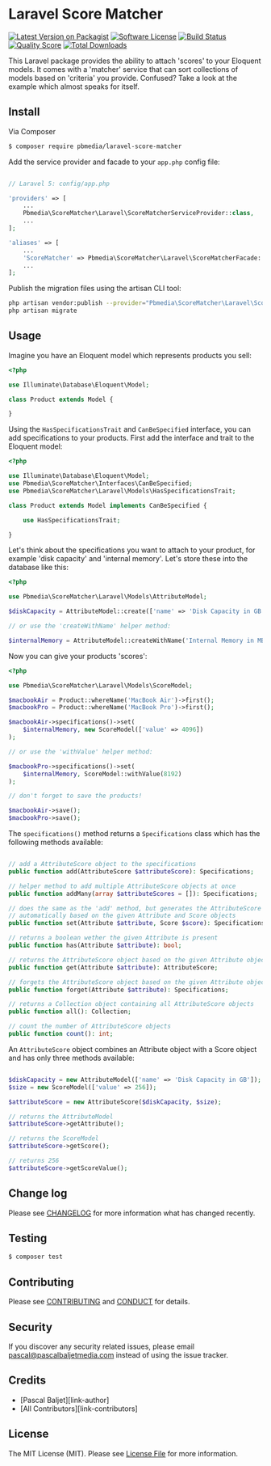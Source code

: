 # Laravel Score Matcher

[![Latest Version on Packagist](https://img.shields.io/packagist/v/pbmedia/laravel-score-matcher.svg?style=flat-square)](https://packagist.org/packages/pbmedia/laravel-score-matcher)
[![Software License](https://img.shields.io/badge/license-MIT-brightgreen.svg?style=flat-square)](LICENSE.md)
[![Build Status](https://img.shields.io/travis/pascalbaljetmedia/laravel-score-matcher/master.svg?style=flat-square)](https://travis-ci.org/pascalbaljetmedia/laravel-score-matcher)
[![Quality Score](https://img.shields.io/scrutinizer/g/pascalbaljetmedia/laravel-score-matcher.svg?style=flat-square)](https://scrutinizer-ci.com/g/pascalbaljetmedia/laravel-score-matcher)
[![Total Downloads](https://img.shields.io/packagist/dt/pbmedia/laravel-score-matcher.svg?style=flat-square)](https://packagist.org/packages/pbmedia/laravel-score-matcher)

This Laravel package provides the ability to attach 'scores' to your Eloquent models. It comes with a 'matcher' service that can sort collections of models based on 'criteria' you provide. Confused? Take a look at the example which almost speaks for itself.

## Install

Via Composer

``` bash
$ composer require pbmedia/laravel-score-matcher
```

Add the service provider and facade to your ```app.php``` config file:

``` php

// Laravel 5: config/app.php

'providers' => [
    ...
    Pbmedia\ScoreMatcher\Laravel\ScoreMatcherServiceProvider::class,
    ...
];

'aliases' => [
    ...
    'ScoreMatcher' => Pbmedia\ScoreMatcher\Laravel\ScoreMatcherFacade::class
    ...
];
```

Publish the migration files using the artisan CLI tool:

``` bash
php artisan vendor:publish --provider="Pbmedia\ScoreMatcher\Laravel\ScoreMatcherServiceProvider"
php artisan migrate
```

## Usage

Imagine you have an Eloquent model which represents products you sell:

``` php
<?php

use Illuminate\Database\Eloquent\Model;

class Product extends Model {

}
```

Using the ```HasSpecificationsTrait``` and ```CanBeSpecified``` interface, you can add specifications to your products. First add the interface and trait to the Eloquent model:

``` php
<?php

use Illuminate\Database\Eloquent\Model;
use Pbmedia\ScoreMatcher\Interfaces\CanBeSpecified;
use Pbmedia\ScoreMatcher\Laravel\Models\HasSpecificationsTrait;

class Product extends Model implements CanBeSpecified {

    use HasSpecificationsTrait;

}
```

Let's think about the specifications you want to attach to your product, for example 'disk capacity' and 'internal memory'. Let's store these into the database like this:

``` php
<?php

use Pbmedia\ScoreMatcher\Laravel\Models\AttributeModel;

$diskCapacity = AttributeModel::create(['name' => 'Disk Capacity in GB']);

// or use the 'createWithName' helper method:

$internalMemory = AttributeModel::createWithName('Internal Memory in MB');
```

Now you can give your products 'scores':

``` php
<?php

use Pbmedia\ScoreMatcher\Laravel\Models\ScoreModel;

$macbookAir = Product::whereName('MacBook Air')->first();
$macbookPro = Product::whereName('MacBook Pro')->first();

$macbookAir->specifications()->set(
    $internalMemory, new ScoreModel(['value' => 4096])
);

// or use the 'withValue' helper method:

$macbookPro->specifications()->set(
    $internalMemory, ScoreModel::withValue(8192)
);

// don't forget to save the products!

$macbookAir->save();
$macbookPro->save();
```

The ```specifications()``` method returns a ```Specifications``` class which has the following methods available:

```php

// add a AttributeScore object to the specifications
public function add(AttributeScore $attributeScore): Specifications;

// helper method to add multiple AttributeScore objects at once
public function addMany(array $attributeScores = []): Specifications;

// does the same as the 'add' method, but generates the AttributeScore object
// automatically based on the given Attribute and Score objects
public function set(Attribute $attribute, Score $score): Specifications;

// returns a boolean wether the given Attribute is present
public function has(Attribute $attribute): bool;

// returns the AttributeScore object based on the given Attribute object
public function get(Attribute $attribute): AttributeScore;

// forgets the AttributeScore object based on the given Attribute object
public function forget(Attribute $attribute): Specifications;

// returns a Collection object containing all AttributeScore objects
public function all(): Collection;

// count the number of AttributeScore objects
public function count(): int;

```

An ```AttributeScore``` object combines an Attribute object with a Score object and has only three methods available:

```php

$diskCapacity = new AttributeModel(['name' => 'Disk Capacity in GB']);
$size = new ScoreModel(['value' => 256]);

$attributeScore = new AttributeScore($diskCapacity, $size);

// returns the AttributeModel
$attributeScore->getAttribute();

// returns the ScoreModel
$attributeScore->getScore();

// returns 256
$attributeScore->getScoreValue();

```

## Change log

Please see [CHANGELOG](CHANGELOG.md) for more information what has changed recently.

## Testing

``` bash
$ composer test
```

## Contributing

Please see [CONTRIBUTING](CONTRIBUTING.md) and [CONDUCT](CONDUCT.md) for details.

## Security

If you discover any security related issues, please email pascal@pascalbaljetmedia.com instead of using the issue tracker.

## Credits

- [Pascal Baljet][link-author]
- [All Contributors][link-contributors]

## License

The MIT License (MIT). Please see [License File](LICENSE.md) for more information.